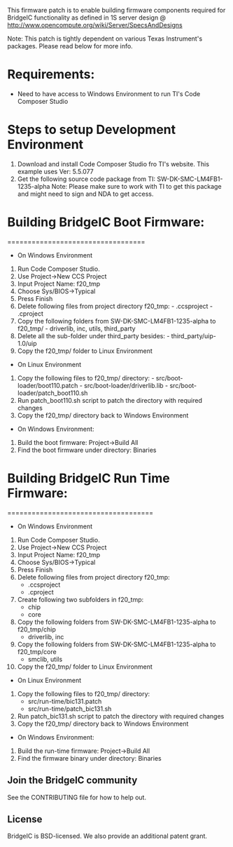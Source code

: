 This firmware patch is to enable building firmware components required for BridgeIC functionality as defined in 
1S server design @ http://www.opencompute.org/wiki/Server/SpecsAndDesigns

Note: This patch is tightly dependent on various Texas Instrument's packages. Please read below for more info.

# Requirements:

- Need to have access to Windows Environment to run TI's Code Composer Studio

# Steps to setup Development Environment

1. Download and install Code Composer Studio fro TI's website. This example uses Ver: 5.5.077
2. Get the following source code package from TI: SW-DK-SMC-LM4FB1-1235-alpha
Note: Please make sure to work with TI to get this package and might need to sign and NDA to get access.

# Building BridgeIC Boot Firmware:

==================================
- On Windows Environment
1. Run Code Composer Studio.
2. Use Project->New CCS Project
3. Input Project Name: f20_tmp
4. Choose Sys/BIOS->Typical
5. Press Finish
6. Delete following files from project directory f20_tmp:
        - .ccsproject
        - .cproject
7. Copy the following folders from SW-DK-SMC-LM4FB1-1235-alpha to f20_tmp/
        - driverlib, inc, utils, third_party
8. Delete all the sub-folder under third_party besides:
        - third_party/uip-1.0/uip
9. Copy the f20_tmp/ folder to Linux Environment

- On Linux Environment
1. Copy the following files to f20_tmp/ directory:
        - src/boot-loader/boot110.patch
        - src/boot-loader/driverlib.lib
        - src/boot-loader/patch_boot110.sh
2. Run patch_boot110.sh script to patch the directory with required changes
3. Copy the f20_tmp/ directory back to Windows Environment

- On Windows Environment:
1. Build the boot firmware: Project->Build All
2. Find the boot firmware under directory: Binaries

# Building BridgeIC Run Time Firmware:

====================================
- On Windows Environment
1. Run Code Composer Studio.
2. Use Project->New CCS Project
3. Input Project Name: f20_tmp
4. Choose Sys/BIOS->Typical
5. Press Finish
6. Delete following files from project directory f20_tmp:
	- .ccsproject
	- .cproject
7. Create following two subfolders in f20_tmp:
	- chip
	- core 
8. Copy the following folders from SW-DK-SMC-LM4FB1-1235-alpha to f20_tmp/chip
	- driverlib, inc
9. Copy the following folders from SW-DK-SMC-LM4FB1-1235-alpha to f20_tmp/core
	- smclib, utils
10. Copy the f20_tmp/ folder to Linux Environment

- On Linux Environment
1. Copy the following files to f20_tmp/ directory:
	- src/run-time/bic131.patch
	- src/run-time/patch_bic131.sh
2. Run patch_bic131.sh script to patch the directory with required changes
3. Copy the f20_tmp/ directory back to Windows Environment

- On Windows Environment:
1. Build the run-time firmware: Project->Build All
2. Find the firmware binary under directory: Binaries

## Join the BridgeIC community
See the CONTRIBUTING file for how to help out.

## License
BridgeIC is BSD-licensed. We also provide an additional patent grant.
